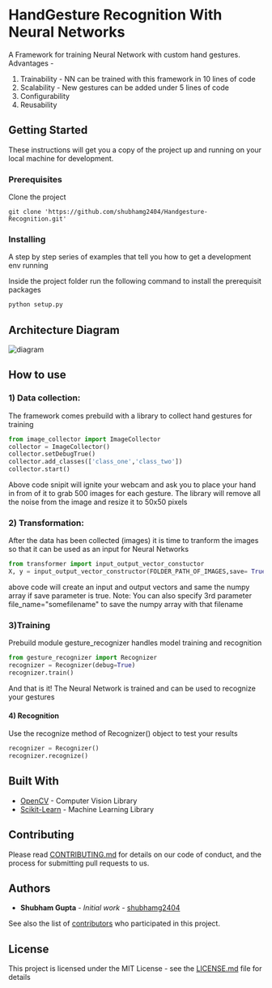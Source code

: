 # HandGesture Recognition With Neural Networks

A Framework for training Neural Network with custom hand gestures.
Advantages - 
1) Trainability - NN can be trained with this framework in 10 lines of code
2) Scalability - New gestures can be added under 5 lines of code
3) Configurability
4) Reusability

## Getting Started

These instructions will get you a copy of the project up and running on your local machine for development.

### Prerequisites

Clone the project
```
git clone 'https://github.com/shubhamg2404/Handgesture-Recognition.git'
```

### Installing
A step by step series of examples that tell you how to get a development env running

Inside the project folder run the following command to install the prerequisit packages
```sh
python setup.py
```
## Architecture Diagram
![diagram](https://github.com/shubhamg2404/Handgesture-Recognition/blob/master/docs/diagrams/Architecture_1.0.jpg)

## How to use
### 1) Data collection:
The framework comes prebuild with a library to collect hand gestures for training
```python
from image_collector import ImageCollector
collector = ImageCollector()
collector.setDebugTrue()
collector.add_classes(['class_one','class_two'])
collector.start()
```
Above code snipit will ignite your webcam and ask you to place your hand in from of it to grab 500 images for each gesture. The library will remove all the noise from the image and resize it to 50x50 pixels

### 2) Transformation: 
After the data has been collected (images) it is time to tranform the images so that it can be used as an input for Neural Networks
```python
from transformer import input_output_vector_constuctor
X, y = input_output_vector_constructor(FOLDER_PATH_OF_IMAGES,save= True)
```
above code will create an input and output vectors and same the numpy array if save parameter is true.
Note:  You can also specify 3rd parameter file_name="somefilename" to save the numpy array with that filename

### 3)Training
Prebuild module gesture_recognizer  handles model training and recognition

```python
from gesture_recognizer import Recognizer
recognizer = Recognizer(debug=True)
recognizer.train()
```

And that is it! The Neural Network is trained and can be used to recognize your gestures

#### 4) Recognition
Use the recognize method of Recognizer() object to test your results

```python
recognizer = Recognizer()
recognizer.recognize()
```

## Built With

* [OpenCV](https://docs.opencv.org/3.0-beta/modules/core/doc/intro.html) - Computer Vision Library
* [Scikit-Learn](https://scikit-learn.org/stable/documentation.html) - Machine Learning Library

## Contributing

Please read [CONTRIBUTING.md](https://gist.github.com/PurpleBooth/b24679402957c63ec426) for details on our code of conduct, and the process for submitting pull requests to us.

## Authors

* **Shubham Gupta** - *Initial work* - [shubhamg2404](https://github.com/shubhamg2404)

See also the list of [contributors](https://github.com/your/project/contributors) who participated in this project.

## License

This project is licensed under the MIT License - see the [LICENSE.md](LICENSE.md) file for details


